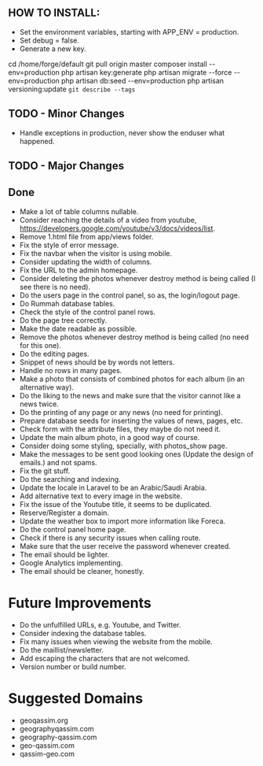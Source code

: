 
## HOW TO INSTALL:

- Set the environment variables, starting with APP_ENV = production.
- Set debug = false.
- Generate a new key.

cd /home/forge/default
git pull origin master
composer install --env=production
php artisan key:generate
php artisan migrate --force --env=production
php artisan db:seed --env=production
php artisan versioning:update `git describe --tags`

## TODO - Minor Changes

- Handle exceptions in production, never show the enduser what happened.

## TODO - Major Changes

## Done

- Make a lot of table columns nullable.
- Consider reaching the details of a video from youtube, https://developers.google.com/youtube/v3/docs/videos/list.
- Remove 1.html file from app/views folder.
- Fix the style of error message.
- Fix the navbar when the visitor is using mobile.
- Consider updating the width of columns.
- Fix the URL to the admin homepage.
- Consider deleting the photos whenever destroy method is being called (I see there is no need).
- Do the users page in the control panel, so as, the login/logout page.
- Do Rummah database tables.
- Check the style of the control panel rows.
- Do the page tree correctly.
- Make the date readable as possible.
- Remove the photos whenever destroy method is being called (no need for this one).
- Do the editing pages.
- Snippet of news should be by words not letters.
- Handle no rows in many pages.
- Make a photo that consists of combined photos for each album (in an alternative way).
- Do the liking to the news and make sure that the visitor cannot like a news twice.
- Do the printing of any page or any news (no need for printing).
- Prepare database seeds for inserting the values of news, pages, etc.
- Check form with the attribute files, they maybe do not need it.
- Update the main album photo, in a good way of course.
- Consider doing some styling, specially, with photos_show page.
- Make the messages to be sent good looking ones (Update the design of emails.) and not spams.
- Fix the git stuff.
- Do the searching and indexing.
- Update the locale in Laravel to be an Arabic/Saudi Arabia.
- Add alternative text to every image in the website.
- Fix the issue of the Youtube title, it seems to be duplicated.
- Reserve/Register a domain.
- Update the weather box to import more information like Foreca.
- Do the control panel home page.
- Check if there is any security issues when calling route.
- Make sure that the user receive the password whenever created.
- The email should be lighter.
- Google Analytics implementing.
- The email should be cleaner, honestly.

# Future Improvements

- Do the unfulfilled URLs, e.g. Youtube, and Twitter.
- Consider indexing the database tables.
- Fix many issues when viewing the website from the mobile.
- Do the maillist/newsletter.
- Add escaping the characters that are not welcomed.
- Version number or build number.

# Suggested Domains
- geoqassim.org
- geographyqassim.com
- geography-qassim.com
- geo-qassim.com
- qassim-geo.com
